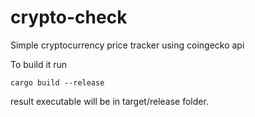 # crypto-check
Simple cryptocurrency price tracker using coingecko api

To build it run
```
cargo build --release
```
result executable will be in target/release folder.
